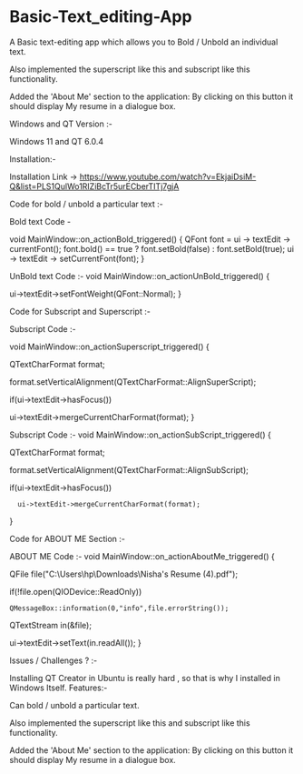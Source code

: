 # Basic-Text_editing-App


A Basic text-editing app which allows you to Bold / Unbold an individual text.

Also implemented the superscript like this and subscript like this functionality.

Added the 'About Me' section to the application: By clicking on this button it should display My resume in a dialogue box.

Windows and QT Version :-

Windows 11 and QT 6.0.4

Installation:-

Installation Link -> https://www.youtube.com/watch?v=EkjaiDsiM-Q&list=PLS1QulWo1RIZiBcTr5urECberTITj7gjA

Code for bold / unbold a particular text :-

Bold text Code -

void MainWindow::on_actionBold_triggered()
{
    QFont font = ui -> textEdit -> currentFont();
    font.bold() == true ? font.setBold(false) : font.setBold(true);
    ui -> textEdit -> setCurrentFont(font);
}

UnBold text Code :-
void MainWindow::on_actionUnBold_triggered() {

 ui->textEdit->setFontWeight(QFont::Normal);
}

Code for Subscript and Superscript :-

Subscript Code :-

void MainWindow::on_actionSuperscript_triggered() {

QTextCharFormat format;

format.setVerticalAlignment(QTextCharFormat::AlignSuperScript);

if(ui->textEdit->hasFocus())

   ui->textEdit->mergeCurrentCharFormat(format);
}

Subscript Code :-
void MainWindow::on_actionSubScript_triggered() {

   QTextCharFormat format;
  
   format.setVerticalAlignment(QTextCharFormat::AlignSubScript);
  
   if(ui->textEdit->hasFocus())
  
      ui->textEdit->mergeCurrentCharFormat(format);
}

Code for ABOUT ME Section :-

ABOUT ME Code :-
void MainWindow::on_actionAboutMe_triggered() {

QFile file("C:\\Users\\hp\\Downloads\\Nisha's Resume (4).pdf");

if(!file.open(QIODevice::ReadOnly))

    QMessageBox::information(0,"info",file.errorString());
    
QTextStream in(&file);


ui->textEdit->setText(in.readAll());
}

Issues / Challenges ? :-

Installing QT Creator in Ubuntu is really hard , so that is why I installed in Windows Itself.
Features:-

Can bold / unbold a particular text.

Also implemented the superscript like this and subscript like this functionality.

Added the 'About Me' section to the application: By clicking on this button it should display My resume in a dialogue box.
